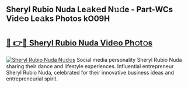 ## Sheryl Rubio Nuda Le𝚊k𝚎d N𝚞𝚍e - Part-WCs Vid𝚎o Le𝚊ks Photos kO09H

# <h2><a href="http://fbdho9.evod.top/?m=Sheryl+Rubio+Nuda">🔗 👉🔴 Sheryl Rubio Nuda Vid𝚎o Ph𝚘t𝚘s</a></h2>

[![Sheryl Rubio Nuda N𝚞d𝚎s](https://i.imgur.com/8V9OHl7.gif)](http://fbdho9.evod.top/?m=Sheryl+Rubio+Nuda)
Social media personality Sheryl Rubio Nuda sharing their dance and lifestyle experiences. Influential entrepreneur Sheryl Rubio Nuda, celebrated for their innovative business ideas and entrepreneurial spirit. 
